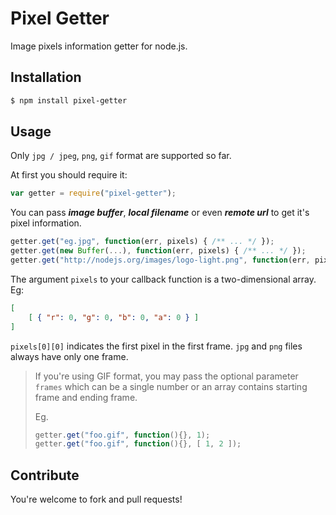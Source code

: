# Pixel Getter

Image pixels information getter for node.js.

## Installation

```sh
$ npm install pixel-getter
```

## Usage

Only `jpg / jpeg`, `png`, `gif` format are supported so far.

At first you should require it:

```javascript
var getter = require("pixel-getter");
```

You can pass ***image buffer***, ***local filename*** or even ***remote url*** to get it's pixel information.

```javascript
getter.get("eg.jpg", function(err, pixels) { /** ... */ });
getter.get(new Buffer(...), function(err, pixels) { /** ... */ });
getter.get("http://nodejs.org/images/logo-light.png", function(err, pixels) { /** ... */ });
```

The argument `pixels` to your callback function is a two-dimensional array. Eg:

```json
[
    [ { "r": 0, "g": 0, "b": 0, "a": 0 } ]
]
```

`pixels[0][0]` indicates the first pixel in the first frame. `jpg` and `png` files always have only one frame.

> If you're using GIF format, you may pass the optional parameter `frames` which can be a single number or an array contains
> starting frame and ending frame.
>
> Eg.
>
> ```javascript
> getter.get("foo.gif", function(){}, 1);
> getter.get("foo.gif", function(){}, [ 1, 2 ]);
> ```

## Contribute

You're welcome to fork and pull requests!
